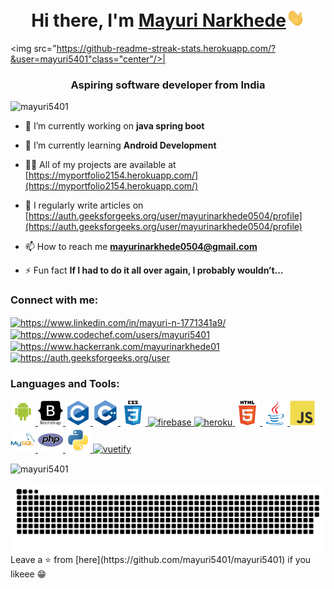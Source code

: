 <h1 align="center">Hi there, I'm <a target="_blank" href="https://myportfolio2154.herokuapp.com/">Mayuri Narkhede</a><img src="https://github.com/ABSphreak/ABSphreak/blob/master/gifs/Hi.gif" width="30px"></h1></h1>



<img src="https://github-readme-streak-stats.herokuapp.com/?&user=mayuri5401"class="center"/>|

 

<h3 align="center">Aspiring software developer from India</h3>

<p align="left"> <img src="https://komarev.com/ghpvc/?username=mayuri5401&label=Profile%20views&color=0e75b6&style=flat" alt="mayuri5401" /> </p>

- 🔭 I’m currently working on **java spring boot**

- 🌱 I’m currently learning **Android Development**

- 👨‍💻 All of my projects are available at [https://myportfolio2154.herokuapp.com/](https://myportfolio2154.herokuapp.com/)

- 📝 I regularly write articles on [https://auth.geeksforgeeks.org/user/mayurinarkhede0504/profile](https://auth.geeksforgeeks.org/user/mayurinarkhede0504/profile)

- 📫 How to reach me **mayurinarkhede0504@gmail.com**

- ⚡ Fun fact **If I had to do it all over again, I probably wouldn’t…**

<h3 align="left">Connect with me:</h3>
<p align="left">
<a href="https://linkedin.com/in/https://www.linkedin.com/in/mayuri-n-1771341a9/" target="blank"><img align="center" src="https://raw.githubusercontent.com/rahuldkjain/github-profile-readme-generator/neutral-icons/src/images/icons/Social/linked-in-alt.svg" alt="https://www.linkedin.com/in/mayuri-n-1771341a9/" height="30" width="40" /></a>
<a href="https://www.codechef.com/users/https://www.codechef.com/users/mayuri5401" target="blank"><img align="center" src="https://cdn.jsdelivr.net/npm/simple-icons@3.1.0/icons/codechef.svg" alt="https://www.codechef.com/users/mayuri5401" height="30" width="40" /></a>
<a href="https://www.hackerrank.com/https://www.hackerrank.com/mayurinarkhede01" target="blank"><img align="center" src="https://raw.githubusercontent.com/rahuldkjain/github-profile-readme-generator/neutral-icons/src/images/icons/Social/hackerrank.svg" alt="https://www.hackerrank.com/mayurinarkhede01" height="30" width="40" /></a>
<a href="https://auth.geeksforgeeks.org/user/https://auth.geeksforgeeks.org/user" target="blank"><img align="center" src="https://raw.githubusercontent.com/rahuldkjain/github-profile-readme-generator/neutral-icons/src/images/icons/Social/geeks-for-geeks.svg" alt="https://auth.geeksforgeeks.org/user" height="30" width="40" /></a>
</p>

<h3 align="left">Languages and Tools:</h3>
<p align="left"> <a href="https://developer.android.com" target="_blank"> <img src="https://raw.githubusercontent.com/devicons/devicon/master/icons/android/android-original-wordmark.svg" alt="android" width="40" height="40"/> </a> <a href="https://getbootstrap.com" target="_blank"> <img src="https://raw.githubusercontent.com/devicons/devicon/master/icons/bootstrap/bootstrap-plain-wordmark.svg" alt="bootstrap" width="40" height="40"/> </a> <a href="https://www.cprogramming.com/" target="_blank"> <img src="https://raw.githubusercontent.com/devicons/devicon/master/icons/c/c-original.svg" alt="c" width="40" height="40"/> </a> <a href="https://www.w3schools.com/cpp/" target="_blank"> <img src="https://raw.githubusercontent.com/devicons/devicon/master/icons/cplusplus/cplusplus-original.svg" alt="cplusplus" width="40" height="40"/> </a> <a href="https://www.w3schools.com/css/" target="_blank"> <img src="https://raw.githubusercontent.com/devicons/devicon/master/icons/css3/css3-original-wordmark.svg" alt="css3" width="40" height="40"/> </a> <a href="https://firebase.google.com/" target="_blank"> <img src="https://www.vectorlogo.zone/logos/firebase/firebase-icon.svg" alt="firebase" width="40" height="40"/> </a> <a href="https://heroku.com" target="_blank"> <img src="https://www.vectorlogo.zone/logos/heroku/heroku-icon.svg" alt="heroku" width="40" height="40"/> </a> <a href="https://www.w3.org/html/" target="_blank"> <img src="https://raw.githubusercontent.com/devicons/devicon/master/icons/html5/html5-original-wordmark.svg" alt="html5" width="40" height="40"/> </a> <a href="https://www.java.com" target="_blank"> <img src="https://raw.githubusercontent.com/devicons/devicon/master/icons/java/java-original.svg" alt="java" width="40" height="40"/> </a> <a href="https://developer.mozilla.org/en-US/docs/Web/JavaScript" target="_blank"> <img src="https://raw.githubusercontent.com/devicons/devicon/master/icons/javascript/javascript-original.svg" alt="javascript" width="40" height="40"/> </a> <a href="https://www.mysql.com/" target="_blank"> <img src="https://raw.githubusercontent.com/devicons/devicon/master/icons/mysql/mysql-original-wordmark.svg" alt="mysql" width="40" height="40"/> </a> <a href="https://www.php.net" target="_blank"> <img src="https://raw.githubusercontent.com/devicons/devicon/master/icons/php/php-original.svg" alt="php" width="40" height="40"/> </a> <a href="https://www.python.org" target="_blank"> <img src="https://raw.githubusercontent.com/devicons/devicon/master/icons/python/python-original.svg" alt="python" width="40" height="40"/> </a> <a href="https://vuetifyjs.com/en/" target="_blank"> <img src="https://bestofjs.org/logos/vuetify.svg" alt="vuetify" width="40" height="40"/> </a> </p>

<p><img align="center" src="https://github-readme-stats.vercel.app/api/top-langs?username=mayuri5401&show_icons=true&locale=en&layout=compact" alt="mayuri5401" /></p>
<div align="center">
<img src="https://github.com/kothariji/kothariji/blob/master/github-user-contribution.svg"></img>
</div>
Leave a ⭐ from [here](https://github.com/mayuri5401/mayuri5401) if you likeee 😁
